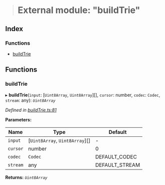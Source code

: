 > # External module: "buildTrie"

## Index

### Functions

* [buildTrie](_buildtrie_.md#buildtrie)

## Functions

###  buildTrie

▸ **buildTrie**(`input`: [`Uint8Array`, `Uint8Array`][], `cursor`: number, `codec`: `Codec`, `stream`: any): *`Uint8Array`*

*Defined in [buildTrie.ts:81](https://github.com/polkadot-js/common/blob/395569c/packages/trie-hash/src/buildTrie.ts#L81)*

**Parameters:**

Name | Type | Default |
------ | ------ | ------ |
`input` | [`Uint8Array`, `Uint8Array`][] | - |
`cursor` | number | 0 |
`codec` | `Codec` |  DEFAULT_CODEC |
`stream` | any |  DEFAULT_STREAM |

**Returns:** *`Uint8Array`*